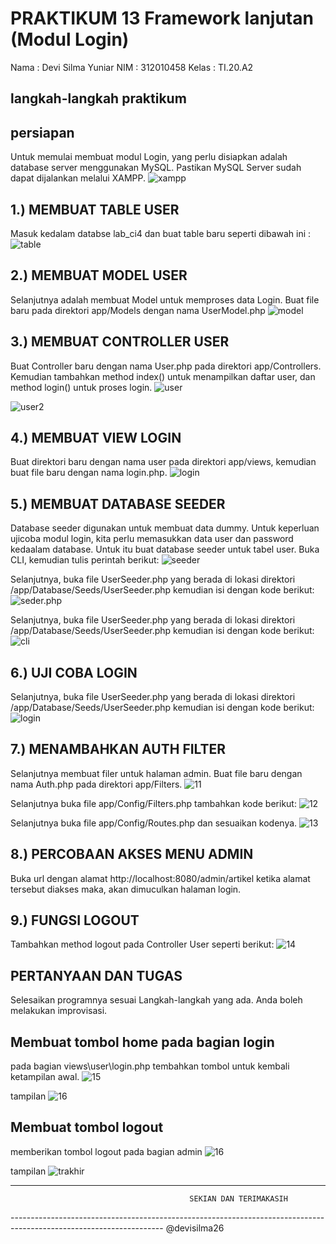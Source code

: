 # PRAKTIKUM 13 Framework lanjutan (Modul Login)

Nama : Devi Silma Yuniar
NIM  : 312010458
Kelas : TI.20.A2

## langkah-langkah praktikum

## persiapan
Untuk memulai membuat modul Login, yang perlu disiapkan adalah database server menggunakan MySQL. Pastikan MySQL Server sudah dapat dijalankan melalui XAMPP.
![xampp](img/1.png)

## 1.) MEMBUAT TABLE USER
Masuk kedalam databse lab_ci4 dan buat table baru seperti dibawah ini :
![table](img/2.png)

## 2.) MEMBUAT MODEL USER
Selanjutnya adalah membuat Model untuk memproses data Login. Buat file baru pada direktori app/Models dengan nama UserModel.php
![model](img/3.png)

## 3.) MEMBUAT CONTROLLER USER
Buat Controller baru dengan nama User.php pada direktori app/Controllers. Kemudian tambahkan method index() untuk menampilkan daftar user, dan method login() untuk proses login.
![user](img/4.png)

![user2](img/5.png)

## 4.) MEMBUAT VIEW LOGIN
Buat direktori baru dengan nama user pada direktori app/views, kemudian buat file baru dengan nama login.php.
![login](img/6.png)

## 5.) MEMBUAT DATABASE SEEDER
Database seeder digunakan untuk membuat data dummy. Untuk keperluan ujicoba modul login, kita perlu memasukkan data user dan password kedaalam database. Untuk itu buat database seeder untuk tabel user. Buka CLI, kemudian tulis perintah berikut:
![seeder](img/7.png)

Selanjutnya, buka file UserSeeder.php yang berada di lokasi direktori /app/Database/Seeds/UserSeeder.php kemudian isi dengan kode berikut:
![seder.php](img/8.png)

Selanjutnya, buka file UserSeeder.php yang berada di lokasi direktori /app/Database/Seeds/UserSeeder.php kemudian isi dengan kode berikut:
![cli](img/9.png)

## 6.) UJI COBA LOGIN
Selanjutnya, buka file UserSeeder.php yang berada di lokasi direktori /app/Database/Seeds/UserSeeder.php kemudian isi dengan kode berikut:
![login](img/10.png)

## 7.) MENAMBAHKAN AUTH FILTER
Selanjutnya membuat filer untuk halaman admin. Buat file baru dengan nama Auth.php pada direktori app/Filters.
![11](img/11.png)

Selanjutnya buka file app/Config/Filters.php tambahkan kode berikut:
![12](img/12.png)

Selanjutnya buka file app/Config/Routes.php dan sesuaikan kodenya.
![13](img/13.png)

## 8.) PERCOBAAN AKSES MENU ADMIN
Buka url dengan alamat http://localhost:8080/admin/artikel ketika alamat tersebut diakses maka, akan dimuculkan halaman login.

## 9.) FUNGSI LOGOUT
Tambahkan method logout pada Controller User seperti berikut:
![14](img/14.png)

## PERTANYAAN DAN TUGAS
Selesaikan programnya sesuai Langkah-langkah yang ada. Anda boleh melakukan improvisasi.

## Membuat tombol home pada bagian login
pada bagian views\user\login.php tembahkan tombol untuk kembali ketampilan awal.
![15](img/15.png)

tampilan
![16](img/16.png)

## Membuat tombol logout
memberikan tombol logout pada bagian admin
![16](img/17.png)

tampilan
![trakhir](img/18.png)

--------------------------------------------------------------------------------------------------------------------
                                            SEKIAN DAN TERIMAKASIH

--------------------------------------------------------------------------------------------------------------------                                                 @devisilma26                                               